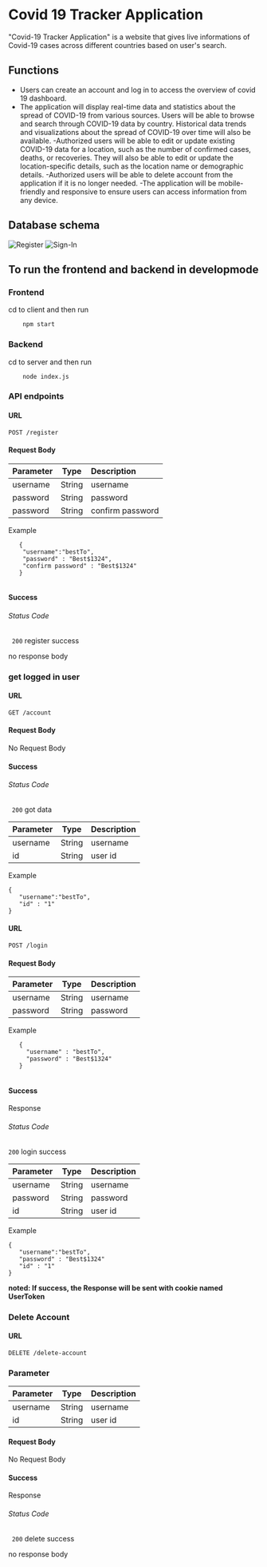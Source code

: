 # Covid 19 Tracker Application

"Covid-19 Tracker Application" is a website that gives live informations of Covid-19 cases across different countries based on user's search.

## Functions

- Users can create an account and log in to access the overview of covid 19 dashboard.
- The application will display real-time data and statistics about the spread
of COVID-19 from various sources. Users will be able to browse and search through COVID-19 data by country. Historical data trends and visualizations about the spread of COVID-19 over time will also be available.
-Authorized users will be able to edit or update existing COVID-19 data for
a location, such as the number of confirmed cases, deaths, or recoveries. They will also be able to edit or update the location-specific details, such as the location name or demographic details.
-Authorized users will be able to delete account from the application if it is no longer needed.
-The application will be mobile-friendly and responsive to ensure users can access information from any device.

## Database schema
![Register](https://github.com/bestchayapol/covid-19-tracker-application/assets/46255972/f91437c4-082a-4b42-94eb-cbada70cb04b)
![Sign-In](https://github.com/bestchayapol/covid-19-tracker-application/assets/46255972/3070a6b2-e000-4eb7-afef-f249ab5a3570)

## To run the frontend and backend in developmode 
### Frontend
cd to client and then run
```
    npm start
```
### Backend
cd to server and then run
```
    node index.js
```

### API endpoints

#### URL
`POST /register`

 
#### Request Body 
| Parameter | Type | Description |
|----------|:-------------:|:------|
|username|String|username |
|password|String| password|
|password|String| confirm password|

Example
```
   {
    "username":"bestTo",
    "password" : "Best$1324",
    "confirm password" : "Best$1324"
   }


```

#### Success

###### Status Code
` 200`  register success

no response body

### get logged in user

#### URL
`GET /account`

#### Request Body 
No Request Body


#### Success

###### Status Code
` 200`  got data

| Parameter | Type | Description |
|----------|:-------------:|:------|
|username|String| username
|id|String| user id

Example
```
{
   "username":"bestTo",
   "id" : "1"
}

```
#### URL

`POST /login`

#### Request Body 

| Parameter | Type | Description |
|----------|:-------------:|:------|
|username|String|username|
|password|String| password|

Example
```
   {
     "username" : "bestTo",
     "password" : "Best$1324"
   }


```

#### Success

Response

###### Status Code

`200`  login success

| Parameter | Type | Description |
|----------|:-------------:|:------|
|username|String| username |
|password|String| password |
|id|String| user id |

Example
```
{
   "username":"bestTo",
   "password" : "Best$1324"
   "id" : "1"
}

```

**noted: If success, the Response will be sent with cookie named UserToken**

### Delete Account

#### URL
`DELETE /delete-account`

### Parameter
| Parameter | Type | Description |
|----------|:-------------:|:------|
|username|String| username
|id|String| user id

#### Request Body 
No Request Body

#### Success
Response

###### Status Code
` 200`  delete success

no response body

